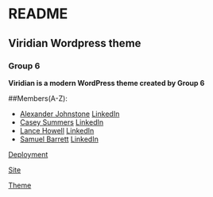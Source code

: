 # README

## Viridian Wordpress theme
### Group 6

**Viridian is a modern WordPress theme created by Group 6**

##Members(A-Z):
- [Alexander Johnstone](https://github.com/alexjohnstone29) [LinkedIn](https://www.linkedin.com/in/alexander-johnstone-b93793117/)
- [Casey Summers](https://github.com/Casey-Summers) [LinkedIn](https://www.linkedin.com/in/casey-summers-b2ba3a30a/)
- [Lance Howell](https://github.com/Lance791854) [LinkedIn](https://www.linkedin.com/in/lance-1-b0520334a/)
- [Samuel Barrett](https://github.com/SamBarrett1) [LinkedIn](https://www.linkedin.com/in/sam-barrett-388526356/)


[Deployment](deployment.md)

[Site](site.md)

[Theme](theme.md)

